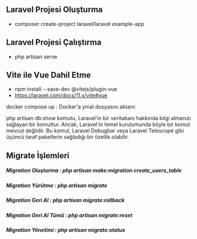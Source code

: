 ## Laravel Projesi Oluşturma

-   composer create-project laravel/laravel example-app

## Laravel Projesi Çalıştırma

-   php artisan serve

## Vite ile Vue Dahil Etme
- npm install --save-dev @vitejs/plugin-vue
- https://laravel.com/docs/11.x/vite#vue

docker compose up : Docker'a ymal dosyasını aktarır.


php artisan db:show komutu, Laravel'in bir veritabanı hakkında bilgi almanızı sağlayan bir komuttur. Ancak, Laravel'in temel kurulumunda böyle bir komut mevcut değildir. Bu komut, Laravel Debugbar veya Laravel Telescope gibi üçüncü taraf paketlerin sağladığı bir özellik olabilir.

## Migrate İşlemleri

##### Migration Oluşturma : php artisan make:migration create_users_table
##### Migration Yürütme : php artisan migrate
##### Migration Geri Al : php artisan migrate:rollback
##### Migration Geri Al Tümü : php artisan migrate:reset
##### Migration Yönetimi : php artisan migrate:status